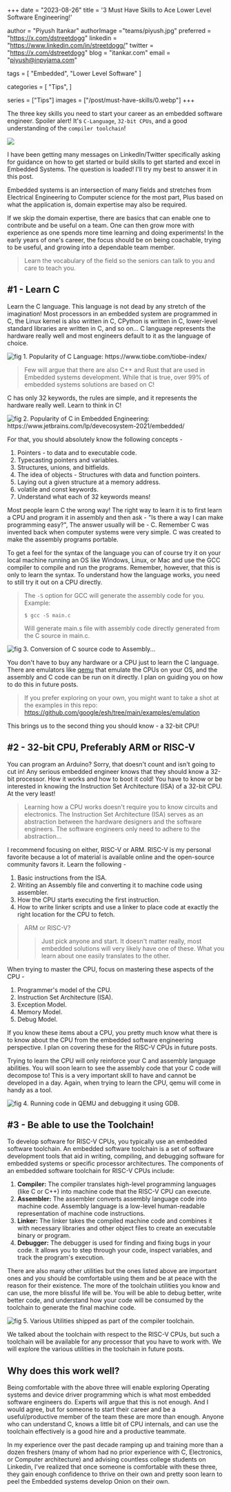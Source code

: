 +++
date  = "2023-08-26"
title = '3 Must Have Skills to Ace Lower Level Software Engineering!'

author = "Piyush Itankar"
authorImage ="teams/piyush.jpg"
preferred = "https://x.com/dstreetdogg"
linkedin = "https://www.linkedin.com/in/streetdogg/"
twitter = "https://x.com/dstreetdogg"
blog = "itankar.com"
email = "piyush@inpyjama.com"

tags = [
    "Embedded", "Lower Level Software"
]

categories = [
    "Tips",
]

series = ["Tips"]
images = ["/post/must-have-skills/0.webp"]
+++

The three key skills you need to start your career as an embedded software engineer. Spoiler alert! It's `C-Language`, `32-bit CPUs`, and a good understanding of the `compiler toolchain`!

<!--more-->

![](0.webp)

I have been getting many messages on LinkedIn/Twitter specifically asking for guidance on how to get started or build skills to get started and excel in Embedded Systems. The question is loaded! I'll try my best to answer it in this post.

Embedded systems is an intersection of many fields and stretches from Electrical Engineering to Computer science for the most part, Plus based on what the application is, domain expertise may also be required.

If we skip the domain expertise, there are basics that can enable one to contribute and be useful on a team. One can then grow more with experience as one spends more time learning and doing experiments! In the early years of one's career, the focus should be on being coachable, trying to be useful, and growing into a dependable team member.

> Learn the vocabulary of the field so the seniors can talk to you and care to teach you.

## #1 - Learn C

Learn the C language. This language is not dead by any stretch of the imagination! Most processors in an embedded system are programmed in C, the Linux kernel is also written in C, CPython is written in C, lower-level standard libraries are written in C, and so on... C language represents the hardware really well and most engineers default to it as the language of choice.

![](1.png "fig 1. Popularity of C Language: https://www.tiobe.com/tiobe-index/")

> Few will argue that there are also C++ and Rust that are used in Embedded systems development. While that is true, over 99% of embedded systems solutions are based on C!

C has only 32 keywords, the rules are simple, and it represents the hardware really well. Learn to think in C!

![](2.png "fig 2. Popularity of C in Embedded Engineering: https://www.jetbrains.com/lp/devecosystem-2021/embedded/")

For that, you should absolutely know the following concepts -
1. Pointers - to data and to executable code.
1. Typecasting pointers and variables.
1. Structures, unions, and bitfields.
1. The idea of objects - Structures with data and function pointers.
1. Laying out a given structure at a memory address.
1. volatile and const keywords.
1. Understand what each of 32 keywords means!

Most people learn C the wrong way! The right way to learn it is to first learn a CPU and program it in assembly and then ask - "Is there a way I can make programming easy?", The answer usually will be - C. Remember C was invented back when computer systems were very simple. C was created to make the assembly programs portable.

To get a feel for the syntax of the language you can of course try it on your local machine running an OS like Windows, Linux, or Mac and use the GCC compiler to compile and run the programs. Remember, however, that this is only to learn the syntax. To understand how the language works, you need to still try it out on a CPU directly.

> The `-S` option for GCC will generate the assembly code for you. Example:
>
> `$ gcc -S main.c`
>
> Will generate main.s file with assembly code directly generated from the C source in main.c.

![](3.png "fig 3. Conversion of C source code to Assembly...")

You don't have to buy any hardware or a CPU just to learn the C language. There are emulators like [qemu](https://wiki.qemu.org/Main_Page?ref=ghost-blog.inpyjama.com) that emulate the CPUs on your OS, and the assembly and C code can be run on it directly. I plan on guiding you on how to do this in future posts.

> If you prefer exploring on your own, you might want to take a shot at the examples in this repo: https://github.com/google/esh/tree/main/examples/emulation

This brings us to the second thing you should know - a 32-bit CPU!

## #2 - 32-bit CPU, Preferably ARM or RISC-V
You can program an Arduino? Sorry, that doesn't count and isn't going to cut in! Any serious embedded engineer knows that they should know a 32-bit processor. How it works and how to boot it cold! You have to know or be interested in knowing the Instruction Set Architecture (ISA) of a 32-bit CPU. At the very least!

> Learning how a CPU works doesn't require you to know circuits and electronics. The Instruction Set Architecture (ISA) serves as an abstraction between the hardware designers and the software engineers. The software engineers only need to adhere to the abstraction...

I recommend focusing on either, RISC-V or ARM. RISC-V is my personal favorite because a lot of material is available online and the open-source community favors it. Learn the following -

1. Basic instructions from the ISA.
1. Writing an Assembly file and converting it to machine code using assembler.
1. How the CPU starts executing the first instruction.
1. How to write linker scripts and use a linker to place code at exactly the right location for the CPU to fetch.

> ARM or RISC-V?
>> Just pick anyone and start. It doesn't matter really, most embedded solutions will very likely have one of these. What you learn about one easily translates to the other.

When trying to master the CPU, focus on mastering these aspects of the CPU -

1. Programmer's model of the CPU.
1. Instruction Set Architecture (ISA).
1. Exception Model.
1. Memory Model.
1. Debug Model.

If you know these items about a CPU, you pretty much know what there is to know about the CPU from the embedded software engineering perspective. I plan on covering these for the RISC-V CPUs in future posts.

Trying to learn the CPU will only reinforce your C and assembly language abilities. You will soon learn to see the assembly code that your C code will decompose to! This is a very important skill to have and cannot be developed in a day. Again, when trying to learn the CPU, qemu will come in handy as a tool.

![](4.png "fig 4. Running code in QEMU and debugging it using GDB.")

## #3 - Be able to use the Toolchain!

To develop software for RISC-V CPUs, you typically use an embedded software toolchain. An embedded software toolchain is a set of software development tools that aid in writing, compiling, and debugging software for embedded systems or specific processor architectures. The components of an embedded software toolchain for RISC-V CPUs include:

1. **Compiler:** The compiler translates high-level programming languages (like C or C++) into machine code that the RISC-V CPU can execute.
1. **Assembler:** The assembler converts assembly language code into machine code. Assembly language is a low-level human-readable representation of machine code instructions.
1. **Linker:** The linker takes the compiled machine code and combines it with necessary libraries and other object files to create an executable binary or program.
1. **Debugger:** The debugger is used for finding and fixing bugs in your code. It allows you to step through your code, inspect variables, and track the program's execution.

There are also many other utilities but the ones listed above are important ones and you should be comfortable using them and be at peace with the reason for their existence. The more of the toolchain utilities you know and can use, the more blissful life will be. You will be able to debug better, write better code, and understand how your code will be consumed by the toolchain to generate the final machine code.

![](5.png "fig 5. Various Utilities shipped as part of the compiler toolchain.")

We talked about the toolchain with respect to the RISC-V CPUs, but such a toolchain will be available for any processor that you have to work with. We will explore the various utilities in the toolchain in future posts.

## Why does this work well?

Being comfortable with the above three will enable exploring Operating systems and device driver programming which is what most embedded software engineers do. Experts will argue that this is not enough. And I would agree, but for someone to start their career and be a useful/productive member of the team these are more than enough. Anyone who can understand C, knows a little bit of CPU internals, and can use the toolchain effectively is a good hire and a productive teammate.

In my experience over the past decade ramping up and training more than a dozen freshers (many of whom had no prior experience with C, Electronics, or Computer architecture) and advising countless college students on Linkedin, I've realized that once someone is comfortable with these three, they gain enough confidence to thrive on their own and pretty soon learn to peel the Embedded systems develop Onion on their own.
